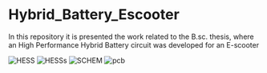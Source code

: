 # Hybrid_Battery_Escooter
In this repository it is presented the work related to the B.sc. thesis, where an High Performance Hybrid Battery circuit was developed for an E-scooter


![HESS](https://user-images.githubusercontent.com/101090050/180007583-e6b3301b-7f2d-4e30-8a64-285f9df85332.PNG)
![HESSs](https://user-images.githubusercontent.com/101090050/180007615-46b23923-c836-48ca-bac8-a2a4d660f0a4.PNG)
![SCHEM](https://user-images.githubusercontent.com/101090050/180007746-7e791b12-079b-4ef7-acde-9ea6ea2b0889.PNG)
![pcb](https://user-images.githubusercontent.com/101090050/180007790-2e9798ed-9b28-4c52-8521-7af3f6a74f22.PNG)
